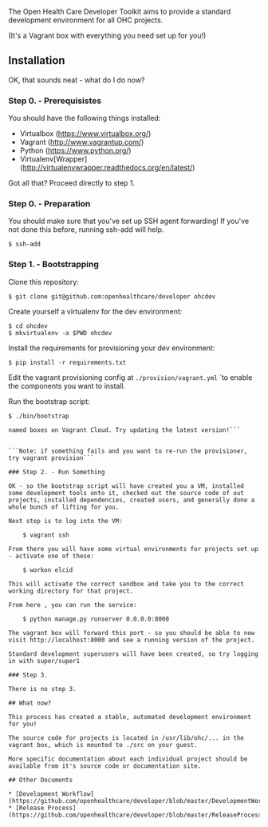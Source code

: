 The Open Health Care Developer Toolkit aims to provide a standard development environment for all OHC projects.

(It's a Vagrant box with everything you need set up for you!)

## Installation

OK, that sounds neat - what do I do now?

### Step 0. - Prerequisistes

You should  have the following things installed: 

* Virtualbox (https://www.virtualbox.org/)
* Vagrant (http://www.vagrantup.com/)
* Python (https://www.python.org/)
* Virtualenv[Wrapper] (http://virtualenvwrapper.readthedocs.org/en/latest/)


Got all that? Proceed directly to step 1.

### Step 0. - Preparation

You should make sure that you've set up SSH agent forwarding!
If you've not done this before, running ssh-add will help.

    $ ssh-add

### Step 1. - Bootstrapping

Clone this repository: 

    $ git clone git@github.com:openhealthcare/developer ohcdev

Create yourself a virtualenv for the dev environment: 

    $ cd ohcdev
    $ mkvirtualenv -a $PWD ohcdev

Install the requirements for provisioning your dev environment: 

    $ pip install -r requirements.txt

Edit the vagrant provisioning config at `./provision/vagrant.yml` `to enable the components you
want to install.

Run the bootstrap script: 

    $ ./bin/bootstrap

```Note: if you're running an old version of Vagrant (< 1.6.3), it may not know about the existence of 
named boxes on Vagrant Cloud. Try updating the latest version!```


```Note: if something fails and you want to re-run the provisioner, try vagrant provision```

### Step 2. - Run Something

OK - so the bootstrap script will have created you a VM, installed some development tools onto it, checked out the source code of out projects, installed dependencies, created users, and generally done a whole bunch of lifting for you.

Next step is to log into the VM: 

    $ vagrant ssh

From there you will have some virtual environments for projects set up - activate one of these: 

    $ workon elcid

This will activate the correct sandbox and take you to the correct working directory for that project. 

From here , you can run the service: 

    $ python manage.py runserver 0.0.0.0:8000

The vagrant box will forward this port - so you should be able to now visit http://localhost:8000 and see a running version of the project. 

Standard development superusers will have been created, so try logging in with super/super1

### Step 3. 

There is no step 3. 

## What now?

This process has created a stable, automated development environment for you!

The source code for projects is located in /usr/lib/ohc/... in the vagrant box, which is mounted to ./src on your guest. 

More specific documentation about each individual project should be available from it's source code or documentation site.

## Other Documents

* [Development Workflow](https://github.com/openhealthcare/developer/blob/master/DevelopmentWorkflow.md)
* [Release Process](https://github.com/openhealthcare/developer/blob/master/ReleaseProcess.md)

